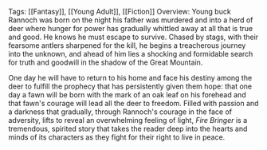 Tags: [[Fantasy]], [[Young Adult]], [[Fiction]]
Overview:
Young buck Rannoch was born on the night his father was murdered and into a herd of deer where hunger for power has gradually whittled away at all that is true and good. He knows he must escape to survive. Chased by stags, with their fearsome antlers sharpened for the kill, he begins a treacherous journey into the unknown, and ahead of him lies a shocking and formidable search for truth and goodwill in the shadow of the Great Mountain.  
  
One day he will have to return to his home and face his destiny among the deer to fulfill the prophecy that has persistently given them hope: that one day a fawn will be born with the mark of an oak leaf on his forehead and that fawn's courage will lead all the deer to freedom. Filled with passion and a darkness that gradually, through Rannoch's courage in the face of adversity, lifts to reveal an overwhelming feeling of light, _Fire Bringer_ is a tremendous, spirited story that takes the reader deep into the hearts and minds of its characters as they fight for their right to live in peace.